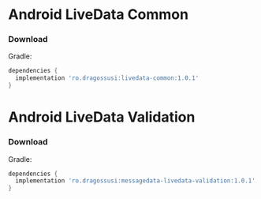 # Android LiveData Common

### Download

Gradle:

```gradle
dependencies {
  implementation 'ro.dragossusi:livedata-common:1.0.1'
}
```

# Android LiveData Validation

### Download

Gradle:

```gradle
dependencies {
  implementation 'ro.dragossusi:messagedata-livedata-validation:1.0.1'
}
```